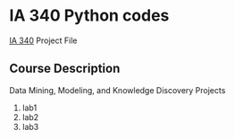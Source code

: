 # IA 340 Python codes

[IA 340](https://catalog.jmu.edu/preview_course_nopop.php?catoid=50&coid=258336) Project File

## Course Description

Data Mining, Modeling, and Knowledge Discovery Projects

1. lab1
2. lab2
3. lab3
